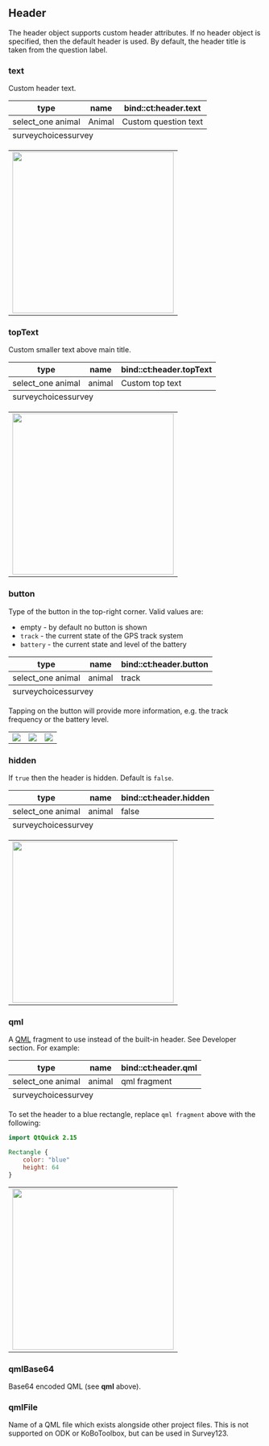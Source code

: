 ## Header
The header object supports custom header attributes. If no header object is specified, then the default header is used. By default, the header title is taken from the question label.

### text
Custom header text.
<table class="xlsTable">
  <thead>
    <tr>
      <th>type</th>
      <th>name</th>
      <th>bind::ct:header.text</th>
    </tr>
  </thead>
  <tbody>
    <tr>
      <td>select_one animal</td>
      <td>Animal</td>
      <td>Custom question text</td>
    </tr>
  </tbody>
  <tfoot>
    <tr>
      <td class="sheets" colspan="3"><span class="active">survey</span><span>choices</span><span>survey</span></td>
    </tr>
  </tfoot>
</table>

<table>
<tr>
<td><img width="320" src="{{ site.baseurl }}/assets/xlsform/refman-header-text.png" /></td>
</tr>
</table>

### topText
Custom smaller text above main title.
<table class="xlsTable">
  <thead>
    <tr>
      <th>type</th>
      <th>name</th>
      <th>bind::ct:header.topText</th>
    </tr>
  </thead>
  <tbody>
    <tr>
      <td>select_one animal</td>
      <td>animal</td>
      <td>Custom top text</td>
    </tr>
  </tbody>
  <tfoot>
    <tr>
      <td class="sheets" colspan="3"><span class="active">survey</span><span>choices</span><span>survey</span></td>
    </tr>
  </tfoot>
</table>

<table>
<tr>
<td><img width="320" src="{{ site.baseurl }}/assets/xlsform/refman-header-topText.png" /></td>
</tr>
</table>

### button
Type of the button in the top-right corner. Valid values are:
- empty - by default no button is shown
- `track` - the current state of the GPS track system
- `battery` - the current state and level of the battery 

<table class="xlsTable">
  <thead>
    <tr>
      <th>type</th>
      <th>name</th>
      <th>bind::ct:header.button</th>
    </tr>
  </thead>
  <tbody>
    <tr>
      <td>select_one animal</td>
      <td>animal</td>
      <td>track</td>
    </tr>
  </tbody>
  <tfoot>
    <tr>
      <td class="sheets" colspan="3"><span class="active">survey</span><span>choices</span><span>survey</span></td>
    </tr>
  </tfoot>
</table>

Tapping on the button will provide more information, e.g. the track frequency or the battery level.
<table>
<tr>
<td><img src="{{ site.baseurl }}/assets/xlsform/refman-header-button-1.png" /></td>
<td><img src="{{ site.baseurl }}/assets/xlsform/refman-header-button-2.png" /></td>
<td><img src="{{ site.baseurl }}/assets/xlsform/refman-header-button-3.png" /></td>
</tr>
</table>

### hidden
If `true` then the header is hidden. Default is `false`.

<table class="xlsTable">
  <thead>
    <tr>
      <th>type</th>
      <th>name</th>
      <th>bind::ct:header.hidden</th>
    </tr>
  </thead>
  <tbody>
    <tr>
      <td>select_one animal</td>
      <td>animal</td>
      <td>false</td>
    </tr>
  </tbody>
  <tfoot>
    <tr>
      <td class="sheets" colspan="3"><span class="active">survey</span><span>choices</span><span>survey</span></td>
    </tr>
  </tfoot>
</table>

<table>
<tr>
<td><img width="320" src="{{ site.baseurl }}/assets/xlsform/refman-header-hidden.png" /></td>
</tr>
</table>

### qml
A [QML](https://wikipedia.org/wiki/QML) fragment to use instead of the built-in header. See Developer section. For example: 

<table class="xlsTable">
  <thead>
    <tr>
      <th>type</th>
      <th>name</th>
      <th>bind::ct:header.qml</th>
    </tr>
  </thead>
  <tbody>
    <tr>
      <td>select_one animal</td>
      <td>animal</td>
      <td>qml fragment</td>
    </tr>
  </tbody>
  <tfoot>
    <tr>
      <td class="sheets" colspan="3"><span class="active">survey</span><span>choices</span><span>survey</span></td>
    </tr>
  </tfoot>
</table>

To set the header to a blue rectangle, replace `qml fragment` above with the following:
```qml
import QtQuick 2.15

Rectangle {
    color: "blue"
    height: 64
}
```

<table>
<tr>
<td><img width="320" src="{{ site.baseurl }}/assets/xlsform/refman-header-qml.png" /></td>
</tr>
</table>

### qmlBase64
Base64 encoded QML (see **qml** above).

### qmlFile
Name of a QML file which exists alongside other project files. This is not supported on ODK or KoBoToolbox, but can be used in Survey123.
